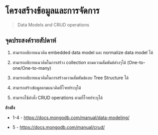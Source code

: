 # โครงสร้างข้อมูลและการจัดการ

> Data Models and CRUD operations

## จุดประสงค์รายสัปดาห์

1. สามารถอธิบายแนวคิด embedded data model และ normalize data model ได้

2. สามารถอธิบายแนวคิดในการสร้าง collection ตามความสัมพันธ์ต่างๆได้ (One-to-one/One-to-many)

3. สามารถอธิบายแนวคิดในการสร้างความสัมพันธ์แบบ Tree Structure ได้ 

4. สามารถสร้างข้อมูลตามแนวคิดที่โจทย์ระบุได้

5. สามารถใช้คำสั่ง CRUD operations ตามที่โจทย์ระบุได้

**อ้างอิง**

* 1-4 - https://docs.mongodb.com/manual/data-modeling/

* 5 - https://docs.mongodb.com/manual/crud/


